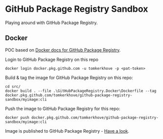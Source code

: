 # GitHub Package Registry Sandbox
Playing around with GitHub Package Registry.

## Docker
POC based on [Docker docs for GitHub Package Registry](https://help.github.com/en/articles/configuring-docker-for-use-with-github-package-registry).

Login to GitHub Package Registry on this repo
```cli
docker login docker.pkg.github.com -u tomkerkhove -p <pat-token>
```

Build & tag the image for GitHub Package Registry on this repo:
```cli
cd src/
docker build . --file .\GitHubPackageRegistry.Docker\Dockerfile --tag docker.pkg.github.com/tomkerkhove/github-package-registry-sandbox/myimage:cli
```

Push the image to GitHub Package Registry for this repo:
```cli
docker push docker.pkg.github.com/tomkerkhove/github-package-registry-sandbox/myimage:cli
```


Image is published to GitHub Package Registry - [Have a look](https://github.com/tomkerkhove/github-package-registry-sandbox/packages/14409).